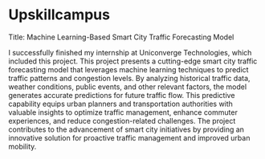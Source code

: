 # Upskillcampus
Title: Machine Learning-Based Smart City Traffic Forecasting Model

I successfully finished my internship at Uniconverge Technologies, which included this project.
This project presents a cutting-edge smart city traffic forecasting model that leverages machine learning techniques to predict traffic patterns and congestion levels. By analyzing historical traffic data, weather conditions, public events, and other relevant factors, the model generates accurate predictions for future traffic flow. This predictive capability equips urban planners and transportation authorities with valuable insights to optimize traffic management, enhance commuter experiences, and reduce congestion-related challenges. The project contributes to the advancement of smart city initiatives by providing an innovative solution for proactive traffic management and improved urban mobility.
